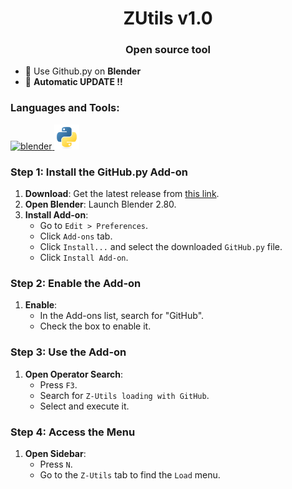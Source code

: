 <h1 align="center">ZUtils v1.0</h1>
<h3 align="center">Open source tool</h3>

- 🔭 Use Github.py on **Blender**
- 🔋​ **Automatic UPDATE !!**

<p align="left">
</p>

<h3 align="left">Languages and Tools:</h3>
<p align="left"> <a href="https://www.blender.org/" target="_blank" rel="noreferrer"> <img src="https://download.blender.org/branding/community/blender_community_badge_white.svg" alt="blender" width="40" height="40"/> </a> <a href="https://www.python.org" target="_blank" rel="noreferrer"> <img src="https://raw.githubusercontent.com/devicons/devicon/master/icons/python/python-original.svg" alt="python" width="40" height="40"/> </a> </p>


### Step 1: Install the GitHub.py Add-on

1. **Download**: Get the latest release from [this link](https://github.com/70lty/Z-Utils/releases/latest).
2. **Open Blender**: Launch Blender 2.80.
3. **Install Add-on**:
   - Go to `Edit > Preferences`.
   - Click `Add-ons` tab.
   - Click `Install...` and select the downloaded `GitHub.py` file.
   - Click `Install Add-on`.

### Step 2: Enable the Add-on

1. **Enable**:
   - In the Add-ons list, search for "GitHub".
   - Check the box to enable it.

### Step 3: Use the Add-on

1. **Open Operator Search**:
   - Press `F3`.
   - Search for `Z-Utils loading with GitHub`.
   - Select and execute it.

### Step 4: Access the Menu

1. **Open Sidebar**:
   - Press `N`.
   - Go to the `Z-Utils` tab to find the `Load` menu.


